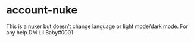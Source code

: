 # account-nuke
This is a nuker but doesn’t change language or light mode/dark mode.
For any help DM Lil Baby#0001 
